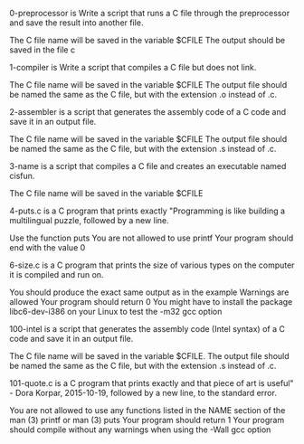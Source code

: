 0-preprocessor is Write a script that runs a C file through the preprocessor and save the result into another file.

The C file name will be saved in the variable $CFILE
The output should be saved in the file c



1-compiler is Write a script that compiles a C file but does not link.

The C file name will be saved in the variable $CFILE
The output file should be named the same as the C file, but with the extension .o instead of .c.


2-assembler is  a script that generates the assembly code of a C code and save it in an output file.

The C file name will be saved in the variable $CFILE
The output file should be named the same as the C file, but with the extension .s instead of .c.

3-name is a script that compiles a C file and creates an executable named cisfun.

The C file name will be saved in the variable $CFILE


4-puts.c is a C program that prints exactly "Programming is like building a multilingual puzzle, followed by a new line.

Use the function puts
You are not allowed to use printf
Your program should end with the value 0


6-size.c is a C program that prints the size of various types on the computer it is compiled and run on.

You should produce the exact same output as in the example
Warnings are allowed
Your program should return 0
You might have to install the package libc6-dev-i386 on your Linux to test the -m32 gcc option


100-intel is a script that generates the assembly code (Intel syntax) of a C code and save it in an output file.

The C file name will be saved in the variable $CFILE.
The output file should be named the same as the C file, but with the extension .s instead of .c.



101-quote.c is a C program that prints exactly and that piece of art is useful" - Dora Korpar, 2015-10-19, followed by a new line, to the standard error.

You are not allowed to use any functions listed in the NAME section of the man (3) printf or man (3) puts
Your program should return 1
Your program should compile without any warnings when using the -Wall gcc option




